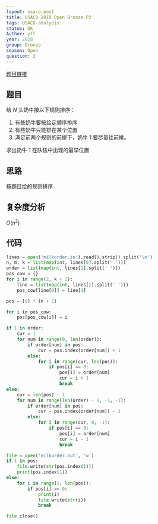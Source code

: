 ```yaml
---
layout: usaco-post
title: USACO 2018 Open Bronze P2
tags: USACO-analysis
status: OK
Author: yff
year: 2018
group: Bronze
season: Open
question: 2
---
```




[题目链接](http://www.usaco.org/index.php?page=viewproblem2&cpid=832&lang=zh)

## 题目

给 $N$ 头奶牛按以下规则排序：
1. 有些奶牛要按给定顺序排序
2. 有些奶牛只能排在某个位置
3. 满足前两个规则的前提下，奶牛 1 要尽量往前排。

求出奶牛 1 在队伍中出现的最早位置

## 思路

按题目给的规则排序

## 复杂度分析

$O(n^2)$

## 代码

```python
lines = open('milkorder.in').read().strip().split('\n')
n, m, k = list(map(int, lines[0].split(' ')))
order = list(map(int, lines[1].split(' ')))
pos_cow = {}
for i in range(2, k + 2):
	line = list(map(int, lines[i].split(' ')))
	pos_cow[line[0]] = line[1]

pos = [0] * (n + 1)

for i in pos_cow:
	pos[pos_cow[i]] = i

if 1 in order:
	cur = 1
	for num in range(0, len(order)):
		if order[num] in pos:
			cur = pos.index(order[num]) + 1
		else:
			for i in range(cur, len(pos)):
				if pos[i] == 0:
					pos[i] = order[num]
					cur = i + 1
					break
else:
	cur = len(pos) - 1
	for num in range(len(order) - 1, -1, -1):
		if order[num] in pos:
			cur = pos.index(order[num]) - 1
		else: 
			for i in range(cur, 0, -1):
				if pos[i] == 0: 
					pos[i] = order[num] 
					cur = i - 1
					break

file = open('milkorder.out', 'w')
if 1 in pos: 
	file.write(str(pos.index(1)))
	print(pos.index(1))
else:
	for i in range(1, len(pos)):
		if pos[i] == 0:
			print(i)
			file.write(str(i))
			break

file.close()

```
